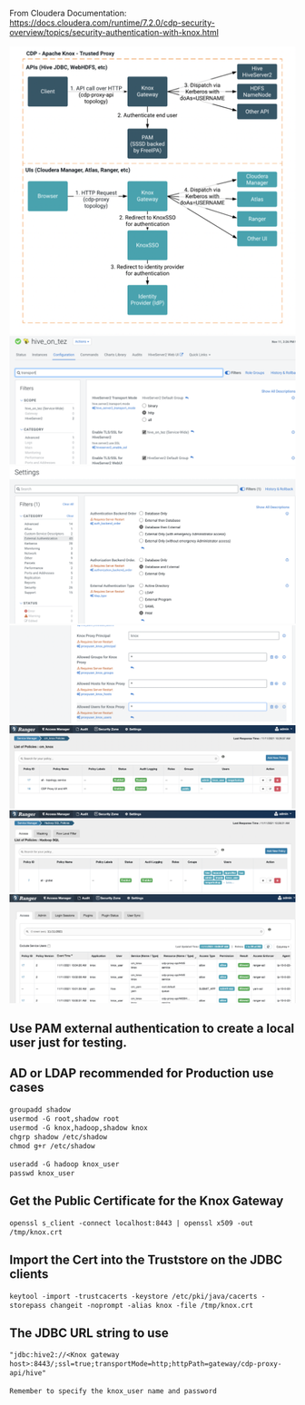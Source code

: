 From Cloudera Documentation:<br>
https://docs.cloudera.com/runtime/7.2.0/cdp-security-overview/topics/security-authentication-with-knox.html<br><br>
<img src="./images/cm_knox_architecture.png" alt=""/><br>
<img src="./images/cm_hive_on_tez_http_transport_mode.png" alt=""/><br>
<img src="./images/cm_external_authn.png" alt=""/><br>
<img src="./images/cm_knox_proxy_allow.png" alt=""/><br>
<img src="./images/cm_ranger_knox_policy.png" alt=""/><br>
<img src="./images/cm_ranger_hadoop_sql_proxy.png" alt=""/><br>
<img src="./images/cm_ranger_audit.png" alt=""/><br>

## Use PAM external authentication to create a local user just for testing. 
## AD or LDAP recommended for Production use cases
```
groupadd shadow
usermod -G root,shadow root
usermod -G knox,hadoop,shadow knox
chgrp shadow /etc/shadow
chmod g+r /etc/shadow

useradd -G hadoop knox_user
passwd knox_user
```

## Get the Public Certificate for the Knox Gateway
```
openssl s_client -connect localhost:8443 | openssl x509 -out /tmp/knox.crt
```
## Import the Cert into the Truststore on the JDBC clients
```
keytool -import -trustcacerts -keystore /etc/pki/java/cacerts -storepass changeit -noprompt -alias knox -file /tmp/knox.crt
```

## The JDBC URL string to use
```
"jdbc:hive2://<Knox gateway host>:8443/;ssl=true;transportMode=http;httpPath=gateway/cdp-proxy-api/hive"

Remember to specify the knox_user name and password
```


